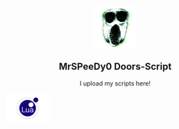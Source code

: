 <p align="center">
 <img width="100px" src="https://github.com/MrSPeeDy0/DS-images/blob/main/DS-proflie.png?raw=true" align="center" alt="MrSPeeDy0 Doors-Script" />
 <h2 align="center">MrSPeeDy0 Doors-Script</h2>
 <p align="center">I upload my scripts here!</p>
</p>
    </a>
    <a href="">
      <img width="100px" src="https://github.com/MrSPeeDy0/DS-images/blob/main/DS-lua.png?raw=true" />
    </a>
  </p>

